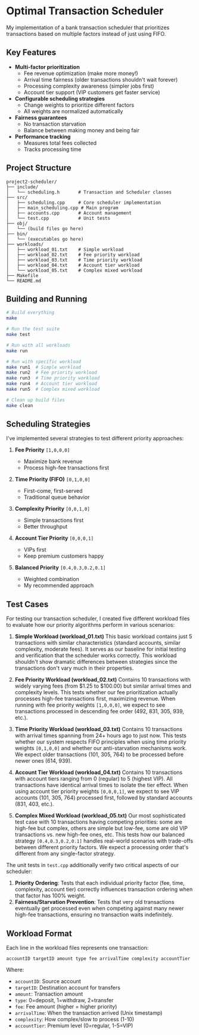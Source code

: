 # Optimal Transaction Scheduler

My implementation of a bank transaction scheduler that prioritizes transactions based on multiple factors instead of just using FIFO.

## Key Features

- **Multi-factor prioritization**
  - Fee revenue optimization (make more money!)
  - Arrival time fairness (older transactions shouldn't wait forever)
  - Processing complexity awareness (simpler jobs first)
  - Account tier support (VIP customers get faster service)
- **Configurable scheduling strategies**
  - Change weights to prioritize different factors
  - All weights are normalized automatically
- **Fairness guarantees**
  - No transaction starvation 
  - Balance between making money and being fair
- **Performance tracking**
  - Measures total fees collected
  - Tracks processing time

## Project Structure

```
project2-scheduler/
├── include/
│   └── scheduling.h       # Transaction and Scheduler classes
├── src/
│   ├── scheduling.cpp     # Core scheduler implementation
│   ├── main_scheduling.cpp # Main program
│   ├── accounts.cpp       # Account management 
│   └── test.cpp           # Unit tests
├── obj/
│   └── (build files go here)
├── bin/
│   └── (executables go here)
├── workloads/
│   ├── workload_01.txt    # Simple workload
│   ├── workload_02.txt    # Fee priority workload
│   ├── workload_03.txt    # Time priority workload
│   ├── workload_04.txt    # Account tier workload
│   └── workload_05.txt    # Complex mixed workload
├── Makefile
└── README.md
```

## Building and Running

```bash
# Build everything
make

# Run the test suite
make test

# Run with all workloads
make run

# Run with specific workload
make run1  # Simple workload
make run2  # Fee priority workload 
make run3  # Time priority workload
make run4  # Account tier workload
make run5  # Complex mixed workload

# Clean up build files
make clean
```

## Scheduling Strategies

I've implemented several strategies to test different priority approaches:

1. **Fee Priority** `[1,0,0,0]`
   - Maximize bank revenue
   - Process high-fee transactions first

2. **Time Priority (FIFO)** `[0,1,0,0]`
   - First-come, first-served
   - Traditional queue behavior

3. **Complexity Priority** `[0,0,1,0]`
   - Simple transactions first
   - Better throughput

4. **Account Tier Priority** `[0,0,0,1]`
   - VIPs first
   - Keep premium customers happy

5. **Balanced Priority** `[0.4,0.3,0.2,0.1]`
   - Weighted combination
   - My recommended approach

## Test Cases

For testing our transaction scheduler, I created five different workload files to evaluate how our priority algorithms perform in various scenarios:

1. **Simple Workload (workload_01.txt)**
   This basic workload contains just 5 transactions with similar characteristics (standard accounts, similar complexity, moderate fees). It serves as our baseline for initial testing and verification that the scheduler works correctly. This workload shouldn't show dramatic differences between strategies since the transactions don't vary much in their properties.

2. **Fee Priority Workload (workload_02.txt)**
   Contains 10 transactions with widely varying fees (from $1.25 to $100.00) but similar arrival times and complexity levels. This tests whether our fee prioritization actually processes high-fee transactions first, maximizing revenue. When running with fee priority weights `[1,0,0,0]`, we expect to see transactions processed in descending fee order (492, 831, 305, 939, etc.).

3. **Time Priority Workload (workload_03.txt)**
   Contains 10 transactions with arrival times spanning from 24+ hours ago to just now. This tests whether our system respects FIFO principles when using time priority weights `[0,1,0,0]` and whether our anti-starvation mechanisms work. We expect older transactions (101, 305, 764) to be processed before newer ones (614, 939).

4. **Account Tier Workload (workload_04.txt)**
   Contains 10 transactions with account tiers ranging from 0 (regular) to 5 (highest VIP). All transactions have identical arrival times to isolate the tier effect. When using account tier priority weights `[0,0,0,1]`, we expect to see VIP accounts (101, 305, 764) processed first, followed by standard accounts (831, 403, etc.).

5. **Complex Mixed Workload (workload_05.txt)**
   Our most sophisticated test case with 10 transactions having competing priorities: some are high-fee but complex, others are simple but low-fee, some are old VIP transactions vs. new high-fee ones, etc. This tests how our balanced strategy `[0.4,0.3,0.2,0.1]` handles real-world scenarios with trade-offs between different priority factors. We expect a processing order that's different from any single-factor strategy.

The unit tests in `test.cpp` additionally verify two critical aspects of our scheduler:
1. **Priority Ordering**: Tests that each individual priority factor (fee, time, complexity, account tier) correctly influences transaction ordering when that factor has 100% weight.
2. **Fairness/Starvation Prevention**: Tests that very old transactions eventually get processed even when competing against many newer high-fee transactions, ensuring no transaction waits indefinitely.

## Workload Format

Each line in the workload files represents one transaction:
```
accountID targetID amount type fee arrivalTime complexity accountTier
```

Where:
- `accountID`: Source account
- `targetID`: Destination account for transfers
- `amount`: Transaction amount
- `type`: 0=deposit, 1=withdraw, 2=transfer
- `fee`: Fee amount (higher = higher priority)
- `arrivalTime`: When the transaction arrived (Unix timestamp)
- `complexity`: How complex/slow to process (1-10)
- `accountTier`: Premium level (0=regular, 1-5=VIP)